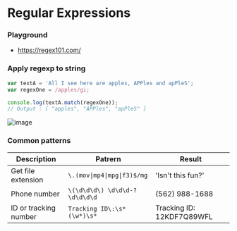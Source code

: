 # Regular Expressions

### Playground
* https://regex101.com/

### Apply regexp to string
```js
var textA = 'All I see here are apples, APPles and apPleS';
var regexOne = /apples/gi;

console.log(textA.match(regexOne));
// Output : [ "apples", "APPles", "apPleS" ]

```

![image](https://user-images.githubusercontent.com/4195550/107110462-518c1100-6848-11eb-816c-d24c04c047a3.png)


### Common patterns

| Description |Patrern |Result |
|-------------|--------|-------|
| Get file extension | `\.(mov\|mp4\|mpg\|f3)$/mg` |'Isn't this fun?' |
| Phone number |`\(\d\d\d\) \d\d\d-?\d\d\d\d` |(562) 988-1688 || Dashes |
| ID or tracking number | `Tracking ID\:\s*(\w*)\s*` | Tracking ID: 12KDF7Q89WFL |
